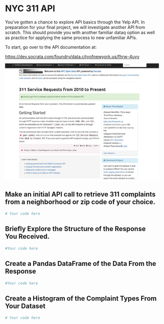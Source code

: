 
# NYC 311 API

You've gotten a chance to explore API basics through the Yelp API. In preparation for your final project, we will investigate another API from scratch. This should provide you with another familiar dataq option as well as practice for applying the same process to new unfamiliar APIs.

To start, go over to the API documentation at: 

https://dev.socrata.com/foundry/data.cityofnewyork.us/fhrw-4uyv


<img src="311_api_docs.png">

## Make an initial API call to retrieve 311 complaints from a neighborhood or zip code of your choice.


```python
# Your code here
```

## Briefly Explore the Structure of the Response You Received.


```python
#Your code here
```

## Create a Pandas DataFrame of the Data From the Response


```python
#Your code here
```

## Create a Histogram of the Complaint Types From Your Dataset


```python
# Your code here 
```
